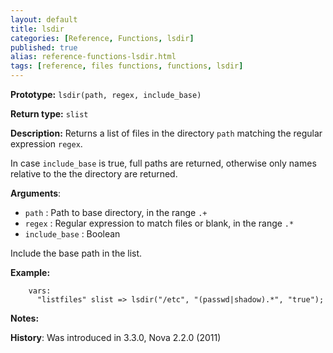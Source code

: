 ```yaml
---
layout: default
title: lsdir
categories: [Reference, Functions, lsdir]
published: true
alias: reference-functions-lsdir.html
tags: [reference, files functions, functions, lsdir]
---
```


**Prototype:** `lsdir(path, regex, include_base)`

**Return type:** `slist`


**Description:** Returns a list of files in the directory `path` matching the regular expression `regex`.

In case `include_base` is true, full paths are returned, otherwise only names 
relative to the the directory are returned.

**Arguments**:

* `path` : Path to base directory, in the range `.+`
* `regex` : Regular expression to match files or blank, in the range `.*`
* `include_base` : Boolean

Include the base path in the list.

**Example:**

```cf3
    vars:
      "listfiles" slist => lsdir("/etc", "(passwd|shadow).*", "true");
```

**Notes:**  
   
 **History**: Was introduced in 3.3.0, Nova 2.2.0 (2011)

